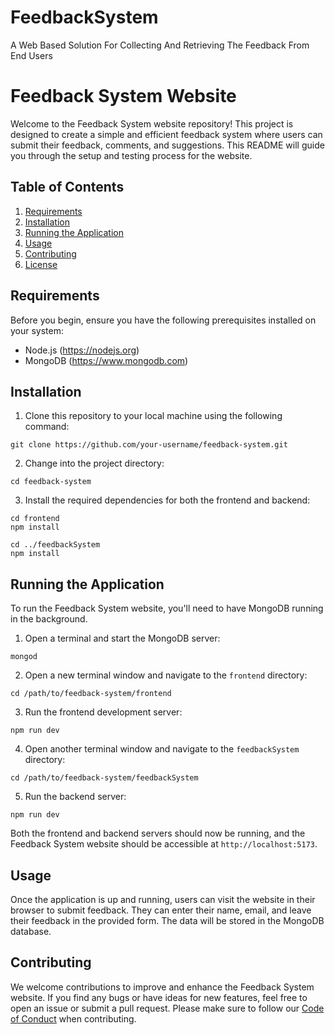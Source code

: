 # FeedbackSystem
A Web Based Solution For Collecting And Retrieving The Feedback From End Users

# Feedback System Website

Welcome to the Feedback System website repository! This project is designed to create a simple and efficient feedback system where users can submit their feedback, comments, and suggestions. This README will guide you through the setup and testing process for the website.

## Table of Contents
1. [Requirements](#requirements)
2. [Installation](#installation)
3. [Running the Application](#running-the-application)
4. [Usage](#usage)
5. [Contributing](#contributing)
6. [License](#license)

## Requirements

Before you begin, ensure you have the following prerequisites installed on your system:

- Node.js (https://nodejs.org)
- MongoDB (https://www.mongodb.com)

## Installation

1. Clone this repository to your local machine using the following command:

```
git clone https://github.com/your-username/feedback-system.git
```

2. Change into the project directory:

```
cd feedback-system
```

3. Install the required dependencies for both the frontend and backend:

```
cd frontend
npm install

cd ../feedbackSystem
npm install
```

## Running the Application

To run the Feedback System website, you'll need to have MongoDB running in the background.

1. Open a terminal and start the MongoDB server:

```
mongod
```

2. Open a new terminal window and navigate to the `frontend` directory:

```
cd /path/to/feedback-system/frontend
```

3. Run the frontend development server:

```
npm run dev
```

4. Open another terminal window and navigate to the `feedbackSystem` directory:

```
cd /path/to/feedback-system/feedbackSystem
```

5. Run the backend server:

```
npm run dev
```

Both the frontend and backend servers should now be running, and the Feedback System website should be accessible at `http://localhost:5173`.

## Usage

Once the application is up and running, users can visit the website in their browser to submit feedback. They can enter their name, email, and leave their feedback in the provided form. The data will be stored in the MongoDB database.

## Contributing

We welcome contributions to improve and enhance the Feedback System website. If you find any bugs or have ideas for new features, feel free to open an issue or submit a pull request. Please make sure to follow our [Code of Conduct](CODE_OF_CONDUCT.md) when contributing.

